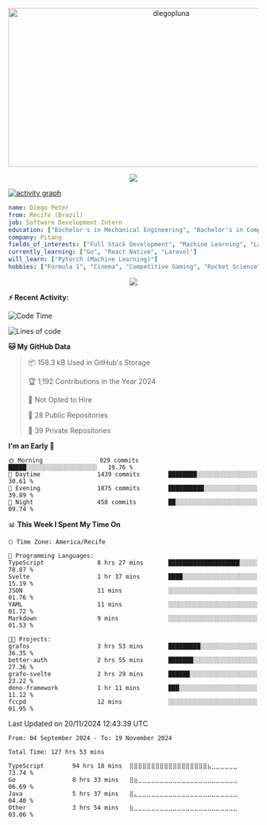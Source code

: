 <p align="center">
  <img src="https://socialify.git.ci/diegopluna/diegopluna/image?font=Inter&forks=1&issues=1&language=1&name=1&owner=1&pattern=Brick%20Wall&pulls=1&stargazers=1&theme=Dark" alt="diegopluna" width="640" height="320" />
</p>

<p align="center">
  <img src="https://github-profile-trophy.vercel.app/?username=diegopluna&theme=tokyonight&column=-1"/>
</p>

[![activity graph](https://github-readme-activity-graph.vercel.app/graph?username=diegopluna&theme=github-dark-dimmed&custom_title=diegopluna%20Activity%20Graph&hide_border=true)](https://github.com/ashutosh00710/github-readme-activity-graph)

```yaml
name: Diego Peter
from: Recife (Brazil)
job: Software Development Intern
education: ["Bachelor's in Mechanical Engineering", "Bachelor's in Computer Science"]
company: Pitang
fields_of_interests: ["Full Stack Development", "Machine Learning", "Large Language Models", "Computer Vision"]
currently_learning: ["Go", "React Native", "Laravel"]
will_learn: ["Pytorch (Machine Learning)"]
hobbies: ["Formula 1", "Cinema", "Competitive Gaming", "Rocket Science"]
```
<p align="center">
  <img src="https://music-profile.rayriffy.com/theme/dark.svg?uid=001361.7bf259d2dfb9456ca71b61612518bc5f.0128" />
</p>

**:zap: Recent Activity:**

<!--START_SECTION:activity-->
<!--END_SECTION:activity-->

<!--START_SECTION:waka-->
![Code Time](http://img.shields.io/badge/Code%20Time-127%20hrs%2053%20mins-blue)

![Lines of code](https://img.shields.io/badge/From%20Hello%20World%20I%27ve%20Written-3.8%20million%20lines%20of%20code-blue)

**🐱 My GitHub Data** 

> 📦 158.3 kB Used in GitHub's Storage 
 > 
> 🏆 1,192 Contributions in the Year 2024
 > 
> 🚫 Not Opted to Hire
 > 
> 📜 28 Public Repositories 
 > 
> 🔑 39 Private Repositories 
 > 
**I'm an Early 🐤** 

```text
🌞 Morning                929 commits         █████░░░░░░░░░░░░░░░░░░░░   19.76 % 
🌆 Daytime                1439 commits        ████████░░░░░░░░░░░░░░░░░   30.61 % 
🌃 Evening                1875 commits        ██████████░░░░░░░░░░░░░░░   39.89 % 
🌙 Night                  458 commits         ██░░░░░░░░░░░░░░░░░░░░░░░   09.74 % 
```


📊 **This Week I Spent My Time On** 

```text
🕑︎ Time Zone: America/Recife

💬 Programming Languages: 
TypeScript               8 hrs 27 mins       ████████████████████░░░░░   78.87 % 
Svelte                   1 hr 37 mins        ████░░░░░░░░░░░░░░░░░░░░░   15.19 % 
JSON                     11 mins             ░░░░░░░░░░░░░░░░░░░░░░░░░   01.76 % 
YAML                     11 mins             ░░░░░░░░░░░░░░░░░░░░░░░░░   01.72 % 
Markdown                 9 mins              ░░░░░░░░░░░░░░░░░░░░░░░░░   01.53 % 

🐱‍💻 Projects: 
grafos                   3 hrs 53 mins       █████████░░░░░░░░░░░░░░░░   36.35 % 
better-auth              2 hrs 55 mins       ███████░░░░░░░░░░░░░░░░░░   27.36 % 
grafo-svelte             2 hrs 29 mins       ██████░░░░░░░░░░░░░░░░░░░   23.22 % 
deno-framework           1 hr 11 mins        ███░░░░░░░░░░░░░░░░░░░░░░   11.12 % 
fccpd                    12 mins             ░░░░░░░░░░░░░░░░░░░░░░░░░   01.95 % 
```


 Last Updated on 20/11/2024 12:43:39 UTC
<!--END_SECTION:waka-->

<!--START_SECTION:waka-simple-->

```text
From: 04 September 2024 - To: 19 November 2024

Total Time: 127 hrs 53 mins

TypeScript        94 hrs 18 mins  ⣿⣿⣿⣿⣿⣿⣿⣿⣿⣿⣿⣿⣿⣿⣿⣿⣿⣿⣦⣀⣀⣀⣀⣀⣀   73.74 %
Go                8 hrs 33 mins   ⣿⣶⣀⣀⣀⣀⣀⣀⣀⣀⣀⣀⣀⣀⣀⣀⣀⣀⣀⣀⣀⣀⣀⣀⣀   06.69 %
Java              5 hrs 37 mins   ⣿⣄⣀⣀⣀⣀⣀⣀⣀⣀⣀⣀⣀⣀⣀⣀⣀⣀⣀⣀⣀⣀⣀⣀⣀   04.40 %
Other             3 hrs 54 mins   ⣷⣀⣀⣀⣀⣀⣀⣀⣀⣀⣀⣀⣀⣀⣀⣀⣀⣀⣀⣀⣀⣀⣀⣀⣀   03.06 %
```

<!--END_SECTION:waka-simple-->

